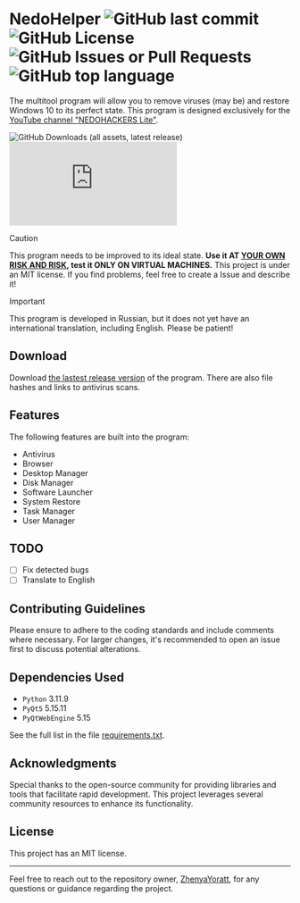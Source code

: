 # NedoHelper ![GitHub last commit](https://img.shields.io/github/last-commit/ZhenyaYoratt/NedoHelper?style=flat-square) ![GitHub License](https://img.shields.io/github/license/ZhenyaYoratt/NedoHelper?style=flat-square) ![GitHub Issues or Pull Requests](https://img.shields.io/github/issues/ZhenyaYoratt/NedoHelper?style=flat-square) ![GitHub top language](https://img.shields.io/github/languages/top/ZhenyaYoratt/NedoHelper?style=flat-square)

The multitool program will allow you to remove viruses (may be) and restore Windows 10 to its perfect state. This program is designed exclusively for the [YouTube channel "NEDOHACKERS Lite"](https://youtube.com/@nedohackerslite).

![GitHub Downloads (all assets, latest release)](https://img.shields.io/github/downloads/ZhenyaYoratt/NedoHelper/latest/total?style=for-the-badge&logo=github) ![GitHub file size in bytes](https://img.shields.io/github/size/ZhenyaYoratt/NedoHelper/main.py)

> [!CAUTION]
> This program needs to be improved to its ideal state. **Use it AT <ins>YOUR OWN RISK AND RISK</ins>, test it ONLY ON VIRTUAL MACHINES.** This project is under an MIT license. If you find problems, feel free to create a Issue and describe it!

> [!IMPORTANT]
> This program is developed in Russian, but it does not yet have an international translation, including English. Please be patient!

## Download
Download [the lastest release version](/releases/) of the program. There are also file hashes and links to antivirus scans.
<!-- VirusTotal/Trag.le -->

## Features
The following features are built into the program:
- Antivirus
- Browser
- Desktop Manager
- Disk Manager
- Software Launcher
- System Restore
- Task Manager
- User Manager

## TODO
- [ ] Fix detected bugs
- [ ] Translate to English

## Contributing Guidelines
Please ensure to adhere to the coding standards and include comments where necessary. For larger changes, it's recommended to open an issue first to discuss potential alterations.

## Dependencies Used
- `Python` 3.11.9
- `PyQt5` 5.15.11
- `PyQtWebEngine` 5.15

See the full list in the file [requirements.txt](requirements.txt).


## Acknowledgments
Special thanks to the open-source community for providing libraries and tools that facilitate rapid development. This project leverages several community resources to enhance its functionality.

## License
This project has an MIT license.

---

Feel free to reach out to the repository owner, [ZhenyaYoratt](https://github.com/ZhenyaYoratt), for any questions or guidance regarding the project.
